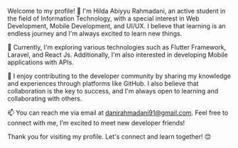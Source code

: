 Welcome to my profile! 👋 I'm Hilda Abiyyu Rahmadani, an active student in the field of Information Technology, with a special interest in Web Development, Mobile Development, and UI/UX. I believe that learning is an endless journey and I'm always excited to learn new things.

🚀 Currently, I'm exploring various technologies such as Flutter Framework, Laravel, and React Js. Additionally, I'm also interested in developing Mobile applications with APIs.

🌱 I enjoy contributing to the developer community by sharing my knowledge and experiences through platforms like GitHub. I also believe that collaboration is the key to success, and I'm always open to learning and collaborating with others.

📫 You can reach me via email at danirahmadani91@gmail.com. Feel free to connect with me, I'm excited to meet new developer friends!

Thank you for visiting my profile. Let's connect and learn together! 😊
